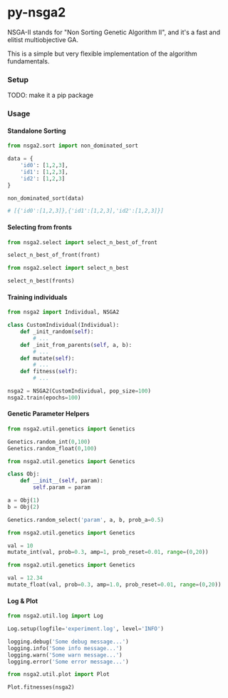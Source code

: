 # py-nsga2

NSGA-II stands for "Non Sorting Genetic Algorithm II", and it's a fast and elitist multiobjective GA.

This is a simple but very flexible implementation of the algorithm fundamentals.

### Setup

TODO: make it a pip package

### Usage

#### Standalone Sorting

```python
from nsga2.sort import non_dominated_sort

data = {
    'id0': [1,2,3],
    'id1': [1,2,3],
    'id2': [1,2,3]
}

non_dominated_sort(data)

# [{'id0':[1,2,3]},{'id1':[1,2,3],'id2':[1,2,3]}]
```

#### Selecting from fronts

```python
from nsga2.select import select_n_best_of_front

select_n_best_of_front(front)
```
```python
from nsga2.select import select_n_best

select_n_best(fronts)
```

#### Training individuals
```python
from nsga2 import Individual, NSGA2

class CustomIndividual(Individual):
    def _init_random(self):
        # ...
    def _init_from_parents(self, a, b):
        # ...
    def mutate(self):
        # ...
    def fitness(self):
        # ...

nsga2 = NSGA2(CustomIndividual, pop_size=100)
nsga2.train(epochs=100)
```

#### Genetic Parameter Helpers
```python
from nsga2.util.genetics import Genetics

Genetics.random_int(0,100)
Genetics.random_float(0,100)
```
```python
from nsga2.util.genetics import Genetics

class Obj:
    def __init__(self, param):
        self.param = param

a = Obj(1)
b = Obj(2)

Genetics.random_select('param', a, b, prob_a=0.5)
```
```python
from nsga2.util.genetics import Genetics

val = 10
mutate_int(val, prob=0.3, amp=1, prob_reset=0.01, range=(0,20))
```
```python
from nsga2.util.genetics import Genetics

val = 12.34
mutate_float(val, prob=0.3, amp=1.0, prob_reset=0.01, range=(0,20))
```

#### Log & Plot

```python
from nsga2.util.log import Log

Log.setup(logfile='experiment.log', level='INFO')

logging.debug('Some debug message...')
logging.info('Some info message...')
logging.warn('Some warn message...')
logging.error('Some error message...')
```
```python
from nsga2.util.plot import Plot

Plot.fitnesses(nsga2)
```